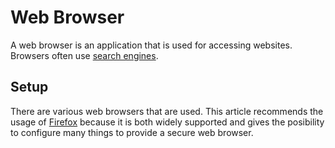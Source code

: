 # Web Browser

A web browser is an application that is used for accessing websites.
Browsers often use [search engines](/wiki/search_engine.md).

## Setup

There are various web browsers that are used.
This article recommends the usage of [Firefox](/wiki/firefox.md) because it is
both widely supported and gives the posibility to configure many things to
provide a secure web browser.
